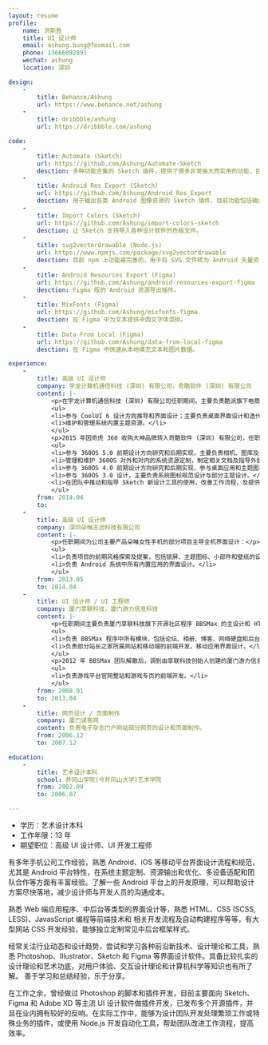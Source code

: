 ```yaml
---
layout: resume
profile:
    name: 洪斯胜
    title: UI 设计师
    email: ashung.hung@foxmail.com
    phone: 13666092891
    wechat: ashung
    location: 深圳

design:
    -
        title: Behance/Ashung
        url: https://www.behance.net/ashung
    -
        title: dribbble/ashung
        url: https://dribbble.com/ashung

code:
    -
        title: Automate (Sketch)
        url: https://github.com/Ashung/Automate-Sketch
        desction: 多种功能合集的 Sketch 插件，提供了很多非常强大而实用的功能，目的在于让设计师日常工作更高效，和弥补一些软件默认缺少的高级功能。在国内外著名互联网公司和设计师中有较高使用率，经常在一些专业文章上被提及。
    -
        title: Android Res Export (Sketch)
        url: https://github.com/Ashung/Android_Res_Export
        desction: 用于输出各类 Android 图像资源的 Sketch 插件，目前功能包括输出各种尺寸 PNG 资源、输出应用启动图标、预览和输出点九资源、输出 Android 矢量文件和预览保存形状或色彩资源的代码等。
    -
        title: Import Colors (Sketch)
        url: https://github.com/Ashung/import-colors-sketch
        desction: 让 Sketch 支持导入各种设计软件的色板文件。
    -
        title: svg2vectordrawable (Node.js)
        url: https://www.npmjs.com/package/svg2vectordrawable
        desction: 目前 npm 上功能最完善的，用于将 SVG 文件转为 Android 矢量资源的模块。
    -
        title: Android Resources Export (Figma)
        url: https://github.com/Ashung/android-resources-export-figma
        desction: Figma 版的 Android 资源导出插件。
    -
        title: MixFonts (Figma)
        url: https://github.com/Ashung/mixfonts-figma
        desction: 在 Figma 中为文本提供中西文字体混排。
    -
        title: Data From Local (Figma)
        url: https://github.com/Ashung/data-from-local-figma
        desction: 在 Figma 中快速从本地填充文本和图片数据。

experience:
    -
        title: 高级 UI 设计师
        company: 宇龙计算机通信科技 (深圳) 有限公司，奇酷软件 (深圳) 有限公司
        content: |-
            <p>在宇龙计算机通信科技 (深圳) 有限公司任职期间，主要负责酷派旗下电商品牌大神 (Dazen) 手机的桌面设计：</p>
            <ul>
            <li>参与 CoolUI 6 设计方向推导和界面设计；主要负责桌面界面设计和迭代；主要负责 CoolUI 5.7 - 6 的默认桌面图标设计。</li>
            <li>维护和管理系统内置主题资源。</li>
            </ul>
            <p>2015 年因奇虎 360 收购大神品牌转入奇酷软件 (深圳) 有限公司，任职期间主要负责公司早期的奇酷手机和 360 手机以及 360OS 相关工作：</p>
            <ul>
            <li>参与 360OS 5.0 前期设计方向研究和后期实现，主要负责相机、图库及部分小应用的重新设计。</li>
            <li>管理和维护 360OS 对外和对内的系统资源定制，制定相关文档及指导外部手机厂商定制系统主题。</li>
            <li>参与 360OS 4.0 前期设计方向研究和后期实现，参与桌面应用和主题图标设计。</li>
            <li>参与 360OS 3.0 设计，主要负责系统图标规范设计与部分主题设计。</li>
            <li>在团队中推动和指导 Sketch 新设计工具的使用，改善工作流程，及提供 Android 相关的技术帮助。</li>
            </ul>
        from: 2014.04
        to:
    -
        title: 高级 UI 设计师
        company: 深圳朵唯志远科技有限公司
        content: |-
            <p>任职期间为公司主要产品朵唯女性手机的部分项目主导全机界面设计：</p>
            <ul>
            <li>负责项目的前期风格探索及提案，包括锁屏、主题图标、小部件和壁纸的设计。</li>
            <li>负责 Android 系统中所有内置应用的界面设计。</li>
            </ul>
        from: 2013.05
        to: 2014.04
    -
        title: UI 设计师 / UI 工程师
        company: 厦门享联科技，厦门游力信息科技
        content: |-
            <p>任职期间主要负责厦门享联科技旗下开源社区程序 BBSMax 的主设计和 HTML/CSS 开发。以及站长之家 (chinaz.com) 资讯、站长素材、站长工具、源码下载等多家站点的 HTML/CSS 开发。</p>
            <ul>
            <li>负责 BBSMax 程序中所有模块，包括论坛、相册、博客、网络硬盘和后台管理的界面设计和迭代，图标设计等，以及程序中所有的 HTML 模版 及 CSS 开发。</li>
            <li>负责部分站长之家所属网站和移动端的前端开发，移动应用界面设计。</li>
            </ul>
            <p>2012 年 BBSMax 团队解散后，调到由享联科技创始人创建的厦门游力信息科技公司，任职期间主要负责公司手游和页游网站的前端开发。</p>
            <ul>
            <li>负责游戏平台官网整站和游戏专页的前端开发。</li>
            </ul>
        from: 2008.01
        to: 2013.04
    -
        title: 网页设计 / 页面制作
        company: 厦门读客网
        content: 负责电子杂志门户网站部分网页的设计和页面制作。
        from: 2006.12
        to: 2007.12

education:
    -
        title: 艺术设计本科
        school: 井冈山学院(今井冈山大学)艺术学院
        from: 2002.09
        to: 2006.07

---
```


- 学历：艺术设计本科
- 工作年限：13 年
- 期望职位：高级 UI 设计师、UI 开发工程师

有多年手机公司工作经验，熟悉 Android、iOS 等移动平台界面设计流程和规范，尤其是 Android 平台特性，在系统主题定制、资源输出和优化、多设备适配和团队合作等方面有丰富经验。了解一些 Android 平台上的开发原理，可以帮助设计方案尽快落地，减少设计师与开发人员的沟通成本。

熟悉 Web 端应用程序、中后台等类型的界面设计等，熟悉 HTML、CSS (SCSS, LESS)、JavasScript 编程等前端技术和 相关开发流程及自动构建程序等等，有大型网站 CSS 开发经验，能够独立定制常见中后台框架样式。

经常关注行业动态和设计趋势，尝试和学习各种前沿新技术、设计理论和工具，熟悉 Photoshop、Illustrator、Sketch 和 Figma 等界面设计软件。具备比较扎实的设计理论和艺术功底，对用户体验、交互设计理论和计算机科学等知识也有所了解。 善于学习和总结经验，乐于分享。

在工作之余，曾经做过 Photoshop 的脚本和插件开发，目前主要面向 Sketch、Figma 和 Adobe XD 等主流 UI 设计软件做插件开发，已发布多个开源插件，并且在业内拥有较好的反响。在实际工作中，能够为设计团队开发处理繁琐工作或特殊业务的插件，或使用 Node.js 开发自动化工具，帮助团队改进工作流程，提高效率。
